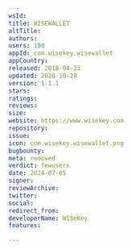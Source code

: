 ```yaml
---
wsId: 
title: WISEWALLET
altTitle: 
authors: 
users: 100
appId: com.wisekey.wisewallet
appCountry: 
released: 2018-04-23
updated: 2020-10-28
version: 1.1.1
stars: 
ratings: 
reviews: 
size: 
website: https://www.wisekey.com
repository: 
issue: 
icon: com.wisekey.wisewallet.png
bugbounty: 
meta: removed
verdict: fewusers
date: 2024-07-05
signer: 
reviewArchive: 
twitter: 
social: 
redirect_from: 
developerName: WISeKey
features: 

---
```



